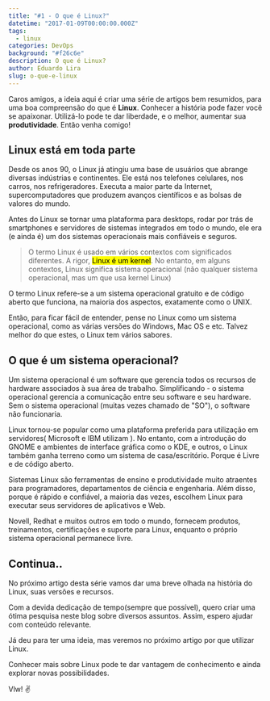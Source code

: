 ```yaml
---
title: "#1 - O que é Linux?"
datetime: "2017-01-09T00:00:00.000Z"
tags:
  - linux
categories: DevOps
background: "#f26c6e"
description: O que é Linux?
author: Eduardo Lira
slug: o-que-e-linux
---
```


Caros amigos, a ideia aqui é criar uma série de artigos bem resumidos, para uma boa compreensão do que é **Linux**. Conhecer a história pode fazer você se apaixonar. Utilizá-lo pode te dar liberdade, e o melhor, aumentar sua **produtividade**. Então venha comigo!

## Linux está em toda parte

Desde os anos 90, o Linux já atingiu uma base de usuários que abrange diversas indústrias e continentes. Ele está nos telefones celulares, nos carros, nos refrigeradores. Executa a maior parte da Internet, supercomputadores que produzem avanços científicos e as bolsas de valores do mundo.

Antes do Linux se tornar uma plataforma para desktops, rodar por trás de smartphones e servidores de sistemas integrados em todo o mundo, ele era (e ainda é) um dos sistemas operacionais mais confiáveis e seguros.

> O termo Linux é usado em vários contextos com significados diferentes. A rigor, <mark>Linux é um kernel</mark>. No entanto, em alguns contextos, Linux significa sistema operacional (não qualquer sistema operacional, mas um que usa kernel Linux)

O termo Linux refere-se a um sistema operacional gratuito e de código aberto que funciona, na maioria dos aspectos, exatamente como o UNIX.

Então, para ficar fácil de entender, pense no Linux como um sistema operacional, como as várias versões do Windows, Mac OS e etc. Talvez melhor do que estes, o Linux tem vários sabores.

## O que é um sistema operacional?

Um sistema operacional é um software que gerencia todos os recursos de hardware associados à sua área de trabalho. Simplificando - o sistema operacional gerencia a comunicação entre seu software e seu hardware. Sem o sistema operacional (muitas vezes chamado de "SO"), o software não funcionaria.

Linux tornou-se popular como uma plataforma preferida para utilização em servidores( Microsoft e IBM utilizam ). No entanto, com a introdução do GNOME e ambientes de interface gráfica como o KDE, e outros, o Linux também ganha terreno como um sistema de casa/escritório. Porque é Livre e de código aberto.

Sistemas Linux são ferramentas de ensino e produtividade muito atraentes para programadores, departamentos de ciência e engenharia. Além disso, porque é rápido e confiável, a maioria das vezes, escolhem Linux para executar seus servidores de aplicativos e Web.

Novell, Redhat e muitos outros em todo o mundo, fornecem produtos, treinamentos, certificações e suporte para Linux, enquanto o próprio sistema operacional permanece livre.

## Continua..

No próximo artigo desta série vamos dar uma breve olhada na história do Linux, suas versões e recursos.

Com a devida dedicação de tempo(sempre que possível), quero criar uma ótima pesquisa neste blog sobre diversos assuntos. Assim, espero ajudar com conteúdo relevante.

Já deu para ter uma ideia, mas veremos no próximo artigo por que utilizar Linux.

Conhecer mais sobre Linux pode te dar vantagem de conhecimento e ainda explorar novas possibilidades.

Vlw! :v:
